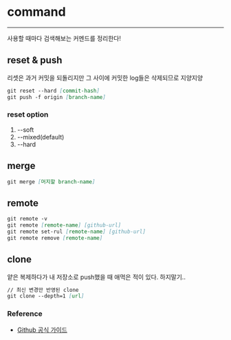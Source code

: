 # command

---

사용할 때마다 검색해보는 커멘드를 정리한다!

## reset & push

리셋은 과거 커밋을 되돌리지만 그 사이에 커밋한 log들은 삭제되므로 지양지양

```md
git reset --hard [commit-hash]
git push -f origin [branch-name]
```

### reset option

1. --soft
2. --mixed(default)
3. --hard

## merge

```md
git merge [머지할 branch-name]
```

## remote

```md
git remote -v
git remote [remote-name] [github-url]
git remote set-rul [remote-name] [github-url]
git remote remove [remote-name]
```

## clone

얕은 복제하다가 내 저장소로 push했을 때 애먹은 적이 있다. 하지말기..

```md
// 최신 변경만 반영된 clone
git clone --depth=1 [url]
```

### Reference

- [Github 공식 가이드](https://docs.github.com/en/github/writing-on-github/working-with-advanced-formatting)
